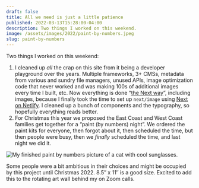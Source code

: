 ```yaml
---
draft: false
title: All we need is just a little patience
published: 2022-03-13T15:28:00-04:00
description: Two things I worked on this weekend.
image: /assets/images/2022/paint-by-numbers.jpeg
slug: paint-by-numbers
---
```

Two things I worked on this weekend:

1. I cleaned up _all_ the crap on this site from it being a developer playground over the years. Multiple frameworks, 3+ CMSs, metadata from various and sundry file managers, unused APIs, image optimization code that never worked and was making 100s of additional images every time I built, etc. Now everything is done “[the Next way](https://nextjs.org)”, including images, because I finally took the time to set up `next/image` using [Next on Netlify](https://docs.netlify.com/configure-builds/common-configurations/next-js/). I cleaned up a bunch of components and the typography, so hopefully everything reads better.
2. For Christmas this year we proposed the East Coast and West Coast families get together for a “paint (by numbers) night”. We ordered the paint kits for everyone, then forgot about it, then scheduled the time, but then people were busy, then we _finally_ scheduled the time, and last night we did it.

![My finished paint by numbers picture of a cat with cool sunglasses.](/assets/images/2022/paint-by-numbers.jpeg)

Some people were a bit ambitious in their choices and might be occupied by this project until Christmas 2022. 8.5″ x 11″ is a good size. Excited to add this to the rotating art wall behind my on Zoom calls.